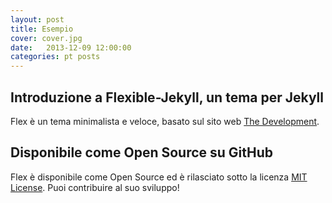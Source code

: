 ```yaml
---
layout: post
title: Esempio
cover: cover.jpg
date:   2013-12-09 12:00:00
categories: pt posts
---
```


## Introduzione a Flexible-Jekyll, un tema per Jekyll

Flex è un tema minimalista e veloce, basato sul sito web [The Development](https://jekyllthemes.io/theme/flexible-jekyll).

## Disponibile come Open Source su GitHub

Flex è disponibile come Open Source ed è rilasciato sotto la licenza [MIT License](https://opensource.org/licenses/MIT). Puoi contribuire al suo sviluppo!

